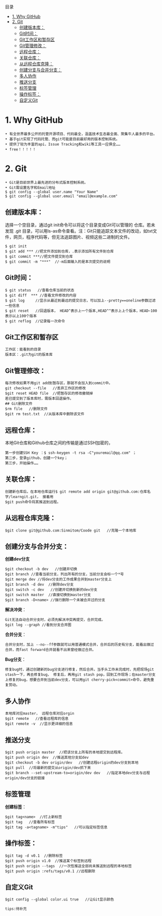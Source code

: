 
<!-- TOC -->目录

- [1. Why GitHub](#1-why-github)
- [2. Git](#2-git)
    - [创建版本库：](#创建版本库)
    - [Git时间：](#git时间)
    - [Git工作区和暂存区](#git工作区和暂存区)
    - [Git管理修改：](#git管理修改)
    - [远程仓库：](#远程仓库)
    - [关联仓库：](#关联仓库)
    - [从远程仓库克隆：](#从远程仓库克隆)
    - [创建分支与合并分支：](#创建分支与合并分支)
    - [多人协作](#多人协作)
    - [推送分支](#推送分支)
    - [标签管理](#标签管理)
    - [操作标签：](#操作标签)
    - [自定义Git](#自定义git)


#   1. Why GitHub
	• 有全世界最多公开的托管开源项目、代码最全，涵盖技术生态最全面、聚集牛人最多的平台。
	• 基于git实现了代码托管、而git可能是目前最好用的版本控制系统。
	• 提供了较为丰富的api，Issue Tracking和wiki等工具一应俱全……
	• free！！！！！
#   2. Git
	• Git是目前世界上最先进的分布式版本控制系统。
	• Git需设置名字和Email地址
	$ git config --global user.name "Your Name"
	$ git config --global user.email "email@example.com"

##  创建版本库：
选择一个空目录，通过git init命令可以将这个目录变成Git可以管理的 仓库。若未发现 .git 目录，可以用ls-as命令查看。注：Git只能追踪文本文件的改动，如txt文件，网页，程序代码等，但无法追踪图片、视频这些二进制的文件。

	$ git init
	$ git add *** //把文件添加到仓库，.表示添加所有文件到仓库
	$ git commit ***//把文件提交到仓库
	$ git commit -m "***"  //-m后面输入的是本次提交的说明
## Git时间：
	$ git status   //查看仓库当前的状态
	$ git diff  *** //查看文件修改的内容
	$ git log     //显示从最近到最远的提交日志，可以加上--pretty==oneline参数过滤一些信息
	$ git reset   //回退版本， HEAD^表示上一个版本,HEAD^^表示上上个版本，HEAD~100表示以上100个版本
	$ git reflog  //记录每一次命令
##  Git工作区和暂存区
	工作区：能看到的目录
	版本区：.git为git的版本库
##  Git管理修改：
    每次修改如果不用git add到暂存区，那就不会加入到commit中。
	git checkout --file   //丢弃工作区的修改
	$git reset HEAD file  //把暂存区的修改撤销掉
	若已提交到了版本库时，需版本回退操作。
	## Git删除文件
	$rm file   //删除文件
	$git rm test.txt  //从版本库中删除该文件
##  远程仓库：

本地Git仓库和Github仓库之间的传输是通过SSH加密的，

	第一步创建SSH Key ：$ ssh-keygen -t rsa -C"youremail@qq.com" ；
	第二步，登录github，创建一个key；
	第三步，开始操作……
##  关联仓库：
	创建新仓库后，在本地仓库运行$ git remote add origin git@github.com:仓库名字/learngit.git， 接着用
	$git push命令将其推送到远程。
##  从远程仓库克隆：
    $git clone git@github.com:Sinmitom/Coode git   //克隆一个本地库
## 创建分支与合并分支：
 **创建dev分支**

	$git checkout -b dev   //创建并切换
	$git branch //查看当前分支，列出所有的分支，当前分支会标一个*号
	$git merge dev //将dev分支的工作成果合并到master分支上
	$git branch -d dev  //删除dev分支
	$git switch -c dev   //创建并切换到新的dev分支
	$git switch master  //直接切换到master分支
	$git branch -D<name> //强行删除一个未被合并过的分支

**解决冲突**：

    Git无法自动合并分支时，必须先解决冲突再提交，合并完成。
	$git log --graph //看到分支合并图
	
**合并分支**：
    
    合并分支时，加上 --no--ff参数就可以用普通模式合并，合并后的历史有分支，能看出做过合并，而fast forward合并就看不出来曾经做过合并。
**Bug分支**：
    
    修复bug时，通过创建新的bug分支进行修复，然后合并。当手头工作未完成时，先把现场git stash一下，再去修复bug， 修复后，再用git stash pop，回到工作现场；在master分支上修复的bug，想要合并到当前dev分支，可以用git cherry-pick<commit>命令，避免重复劳动。

## 多人协作
	本地库对应master， 远程仓库对应orgin
	$git remote   //查看远程库的信息
	$git remote -v  //显示更详细的信息

## 推送分支
	$git push origin master  //把该分支上所有的本地提交到远程库。
	$git push origin dev  //推送其他分支如dev
	$git checkout -b dev origin/dev   //创建远程origin的dev分支到本地
	$git pull  //将最新的提交从origin/dev抓下来
	$git branch --set-upstream-to=origin/dev dev   //指定本地dev分支与远程origin/dev分支的链接

## 标签管理
**创建标签**：

	$git tag<name>  //打上新标签
	$git tag   //查看所有标签
	$git tag -a<tagname> -m"tips"   //可以指定标签信息

## 操作标签：
	$git tag -d v0.1  //删除标签
	$git push origin v1.0  //推送某个标签到远程
	$git push origin --tags  //一次性推送全部尚未推送到远程的本地标签
	$git push origin :refs/tags/v0.1 //远程删除
	
## 自定义Git
	$git config --global color.ui true   //让Git显示颜色
	
	tips:待补充
	
